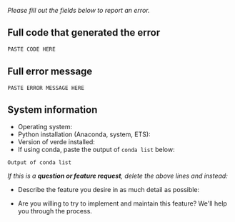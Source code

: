 *Please fill out the fields below to report an error.*

## Full code that generated the error

```python
PASTE CODE HERE
```

## Full error message

```
PASTE ERROR MESSAGE HERE
```

## System information

* Operating system:
* Python installation (Anaconda, system, ETS):
* Version of verde installed:
* If using conda, paste the output of `conda list` below:

```
Output of conda list
```

*If this is a **question or feature request**, delete the above lines and instead:*

* Describe the feature you desire in as much detail as possible:

* Are you willing to try to implement and maintain this feature?
  We'll help you through the process.
